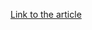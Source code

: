[Link to the article](https://thehackernews.com/2025/08/fake-vpn-and-spam-blocker-apps-tied-to.html)
